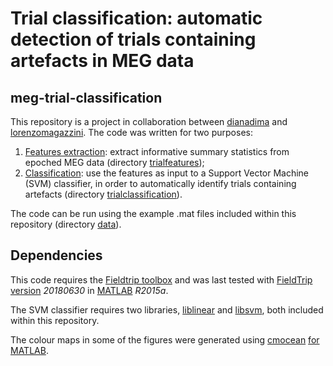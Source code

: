# Trial classification: automatic detection of trials containing artefacts in MEG data

## meg-trial-classification

This repository is a project in collaboration between [dianadima](https://github.com/dianadima/) and [lorenzomagazzini](https://github.com/lorenzomagazzini/). The code was written for two purposes:

1. [Features extraction](https://github.com/lorenzomagazzini/meg-trial-classification/wiki/Features-extraction): extract informative summary statistics from epoched MEG data (directory [trialfeatures](https://github.com/lorenzomagazzini/meg-trial-classification/tree/master/trialfeatures));
2. [Classification](https://github.com/lorenzomagazzini/meg-trial-classification/wiki/Trial-classification): use the features as input to a Support Vector Machine (SVM) classifier, in order to automatically identify trials containing artefacts (directory [trialclassification](https://github.com/lorenzomagazzini/meg-trial-classification/tree/master/trialclassification)).

The code can be run using the example .mat files included within this repository (directory [data](https://github.com/lorenzomagazzini/meg-trial-classification/tree/master/data)).

## Dependencies

This code requires the [Fieldtrip toolbox](http://www.fieldtriptoolbox.org/) and was last tested with [FieldTrip version](ftp://ftp.fieldtriptoolbox.org/pub/fieldtrip/) _20180630_ in [MATLAB](https://www.mathworks.com/) _R2015a_.

The SVM classifier requires two libraries, [liblinear](https://github.com/cjlin1/liblinear) and [libsvm](https://github.com/cjlin1/libsvm), both included within this repository.

The colour maps in some of the figures were generated using [cmocean](https://github.com/matplotlib/cmocean) [for MATLAB](https://uk.mathworks.com/matlabcentral/fileexchange/57773-cmocean-perceptually-uniform-colormaps).